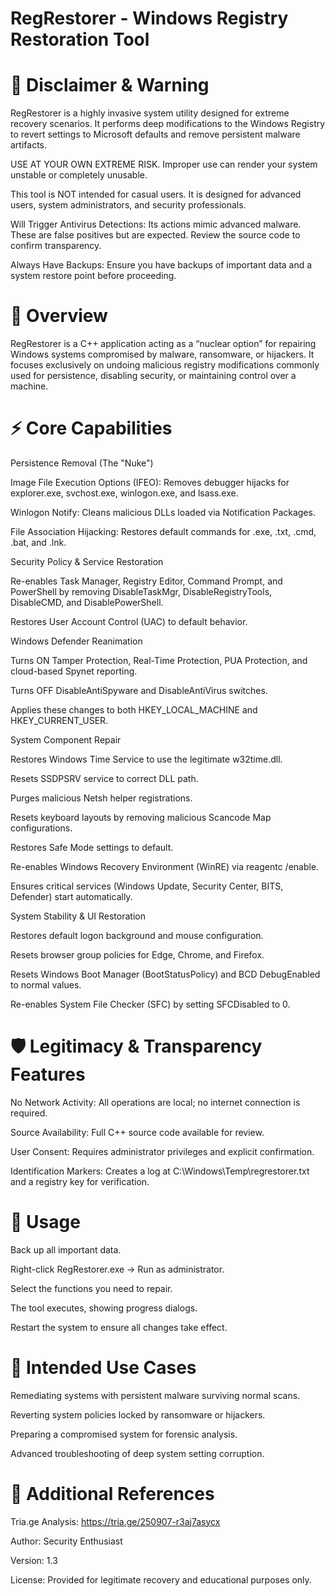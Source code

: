 # RegRestorer - Windows Registry Restoration Tool


# 🚨 Disclaimer & Warning

RegRestorer is a highly invasive system utility designed for extreme recovery scenarios. It performs deep modifications to the Windows Registry to revert settings to Microsoft defaults and remove persistent malware artifacts.

USE AT YOUR OWN EXTREME RISK. Improper use can render your system unstable or completely unusable.

This tool is NOT intended for casual users. It is designed for advanced users, system administrators, and security professionals.

Will Trigger Antivirus Detections: Its actions mimic advanced malware. These are false positives but are expected. Review the source code to confirm transparency.

Always Have Backups: Ensure you have backups of important data and a system restore point before proceeding.

# 📖 Overview

RegRestorer is a C++ application acting as a “nuclear option” for repairing Windows systems compromised by malware, ransomware, or hijackers. It focuses exclusively on undoing malicious registry modifications commonly used for persistence, disabling security, or maintaining control over a machine.

# ⚡ Core Capabilities
Persistence Removal (The "Nuke")

Image File Execution Options (IFEO): Removes debugger hijacks for explorer.exe, svchost.exe, winlogon.exe, and lsass.exe.

Winlogon Notify: Cleans malicious DLLs loaded via Notification Packages.

File Association Hijacking: Restores default commands for .exe, .txt, .cmd, .bat, and .lnk.

Security Policy & Service Restoration

Re-enables Task Manager, Registry Editor, Command Prompt, and PowerShell by removing DisableTaskMgr, DisableRegistryTools, DisableCMD, and DisablePowerShell.

Restores User Account Control (UAC) to default behavior.

Windows Defender Reanimation

Turns ON Tamper Protection, Real-Time Protection, PUA Protection, and cloud-based Spynet reporting.

Turns OFF DisableAntiSpyware and DisableAntiVirus switches.

Applies these changes to both HKEY_LOCAL_MACHINE and HKEY_CURRENT_USER.

System Component Repair

Restores Windows Time Service to use the legitimate w32time.dll.

Resets SSDPSRV service to correct DLL path.

Purges malicious Netsh helper registrations.

Resets keyboard layouts by removing malicious Scancode Map configurations.

Restores Safe Mode settings to default.

Re-enables Windows Recovery Environment (WinRE) via reagentc /enable.

Ensures critical services (Windows Update, Security Center, BITS, Defender) start automatically.

System Stability & UI Restoration

Restores default logon background and mouse configuration.

Resets browser group policies for Edge, Chrome, and Firefox.

Resets Windows Boot Manager (BootStatusPolicy) and BCD DebugEnabled to normal values.

Re-enables System File Checker (SFC) by setting SFCDisabled to 0.

# 🛡️ Legitimacy & Transparency Features

No Network Activity: All operations are local; no internet connection is required.

Source Availability: Full C++ source code available for review.

User Consent: Requires administrator privileges and explicit confirmation.

Identification Markers: Creates a log at C:\Windows\Temp\regrestorer.txt and a registry key for verification.

# 🚀 Usage

Back up all important data.

Right-click RegRestorer.exe → Run as administrator.

Select the functions you need to repair.

The tool executes, showing progress dialogs.

Restart the system to ensure all changes take effect.

# 🔧 Intended Use Cases

Remediating systems with persistent malware surviving normal scans.

Reverting system policies locked by ransomware or hijackers.

Preparing a compromised system for forensic analysis.

Advanced troubleshooting of deep system setting corruption.

# 📄 Additional References

Tria.ge Analysis: https://tria.ge/250907-r3aj7asycx

Author: Security Enthusiast

Version: 1.3

License: Provided for legitimate recovery and educational purposes only.

